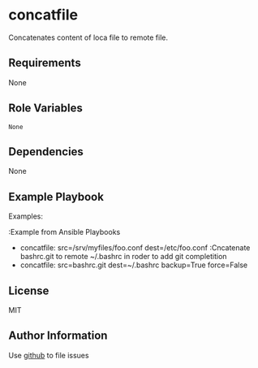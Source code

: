 concatfile
===

Concatenates content of loca file to remote file.

Requirements
------------

None

Role Variables
--------------

```
None
```

Dependencies
------------

None

Example Playbook
----------------

Examples:

:Example from Ansible Playbooks
- concatfile: src=/srv/myfiles/foo.conf dest=/etc/foo.conf
:Cncatenate bashrc.git to remote ~/.bashrc in roder to add git completition
- concatfile: src=bashrc.git dest=~/.bashrc backup=True force=False

License
-------

MIT

Author Information
------------------

Use [github](https://github.com/grizmin/ansible-concatfile) to file issues
